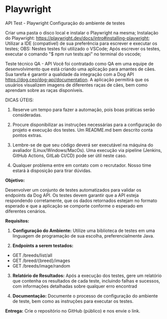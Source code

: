 # Playwright
API Test - Playwright
Configuração do ambiente de testes

Criar uma pasta o disco local e instalar o Playwright na mesma;
Instalação do Playwright: https://playwright.dev/docs/intro#installing-playwright;
Utilizar a IDE (compatível) de sua preferência para escrever e executar os testes;
OBS: Nestes testes foi utilizado o VSCode;
Após escrever os testes, executar o comando "$ npm run tests:api" no terminal do vscode;

Teste técnico QA - API
Você foi contratado como QA em uma equipe de desenvolvimento que está criando uma aplicação para amantes de cães. Sua tarefa é garantir a qualidade da integração com a Dog API https://dog.ceo/dog-api/documentation. A aplicação permitirá que os usuários visualizem imagens de diferentes raças de cães, bem como aprendam sobre as raças disponíveis.

DICAS ÚTEIS:

1. Reserve um tempo para fazer a automação, pois boas práticas serão consideradas. 

2. Procure disponibilizar as instruções necessárias para a configuração do projeto e execução dos testes. Um README.md bem descrito conta pontos extras.

3. Lembre-se de que seu código deverá ser executável na máquina do avaliador (Linux/Windows/MacOs). Uma execução via pipeline (Jenkins, GitHub Actions, GitLab CI/CD) pode ser útil neste caso.

4. Qualquer problema entre em contato com o recrutador. Nosso time estará à disposição para tirar dúvidas.

**Objetivo:**

Desenvolver um conjunto de testes automatizados para validar os endpoints da Dog API. Os testes devem garantir que a API esteja respondendo corretamente, que os dados retornados estejam no formato esperado e que a aplicação se comporte conforme o esperado em diferentes cenários.

**Requisitos:**

1. **Configuração do Ambiente:**
Utilize uma biblioteca de testes em uma linguagem de programação de sua escolha, preferencialmente Java.

2. **Endpoints a serem testados:**
- GET /breeds/list/all
- GET /breed/{breed}/images
- GET /breeds/image/random

3. **Relatório de Resultados:**
Após a execução dos testes, gere um relatório que contenha os resultados de cada teste, incluindo falhas e sucessos, com informações detalhadas sobre qualquer erro encontrad

4. **Documentação:**
Documente o processo de configuração do ambiente de teste, bem como as instruções para executar os testes.

**Entrega:**
Crie o repositório no GitHub (público) e nos envie o link.